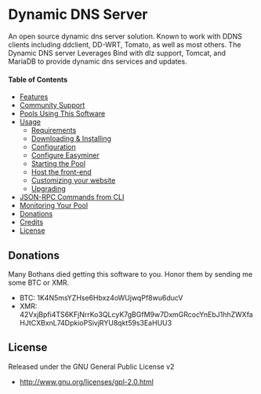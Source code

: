Dynamic DNS Server
==================

An open source dynamic dns server solution. Known to work with DDNS clients including ddclient, DD-WRT, Tomato, as well as most others. The Dynamic DNS server Leverages Bind with dlz support, Tomcat, and MariaDB to provide dynamic dns services and updates.   



#### Table of Contents
* [Features](#features)
* [Community Support](#community--support)
* [Pools Using This Software](#pools-using-this-software)
* [Usage](#usage)
  * [Requirements](#requirements)
  * [Downloading & Installing](#1-downloading--installing)
  * [Configuration](#2-configuration)
  * [Configure Easyminer](#3-optional-configure-cryptonote-easy-miner-for-your-pool)
  * [Starting the Pool](#4-start-the-pool)
  * [Host the front-end](#5-host-the-front-end)
  * [Customizing your website](#6-customize-your-website)
  * [Upgrading](#upgrading)
* [JSON-RPC Commands from CLI](#json-rpc-commands-from-cli)
* [Monitoring Your Pool](#monitoring-your-pool)
* [Donations](#donations)
* [Credits](#credits)
* [License](#license)



Donations
---------

Many Bothans died getting this software to you. Honor them by sending me some BTC or XMR.

 * BTC: 1K4N5msYZHse6Hbxz4oWUjwqPf8wu6ducV
 * XMR: 42VxjBpfi4TS6KFjNrrKo3QLcyK7gBGfM9w7DxmGRcocYnEbJ1hhZWXfaHJtCXBxnL74DpkioPSivjRYU8qkt59s3EaHUU3


License
-------

Released under the GNU General Public License v2

 * http://www.gnu.org/licenses/gpl-2.0.html
